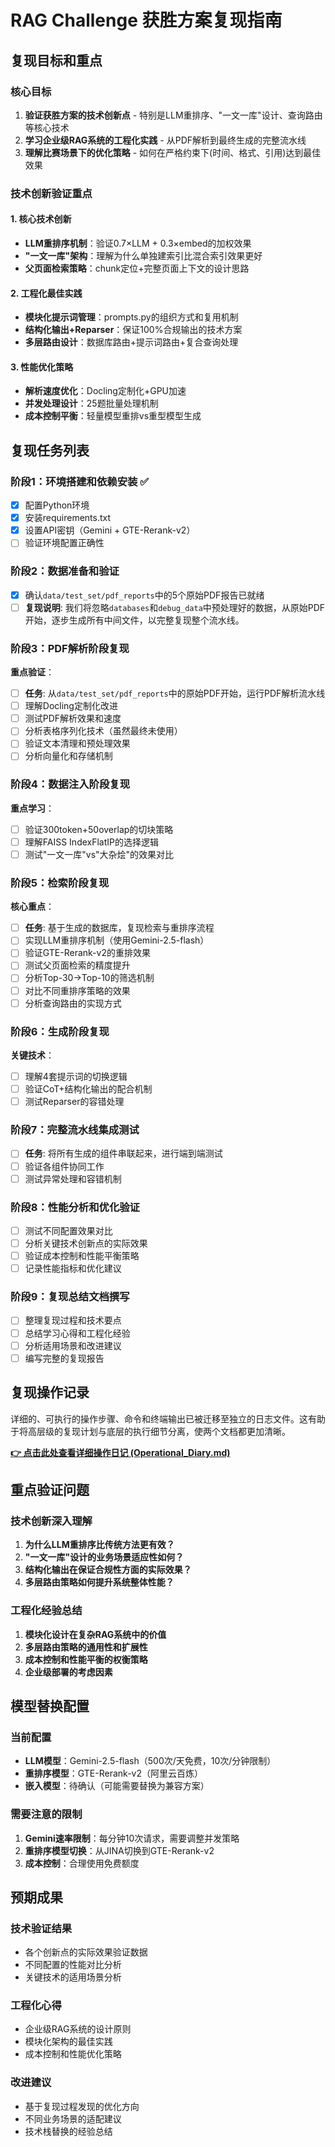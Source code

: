 # RAG Challenge 获胜方案复现指南

## 复现目标和重点

### 核心目标
1. **验证获胜方案的技术创新点** - 特别是LLM重排序、"一文一库"设计、查询路由等核心技术
2. **学习企业级RAG系统的工程化实践** - 从PDF解析到最终生成的完整流水线
3. **理解比赛场景下的优化策略** - 如何在严格约束下(时间、格式、引用)达到最佳效果

### 技术创新验证重点

#### 1. 核心技术创新
- **LLM重排序机制**：验证0.7×LLM + 0.3×embed的加权效果
- **"一文一库"架构**：理解为什么单独建索引比混合索引效果更好  
- **父页面检索策略**：chunk定位+完整页面上下文的设计思路

#### 2. 工程化最佳实践
- **模块化提示词管理**：prompts.py的组织方式和复用机制
- **结构化输出+Reparser**：保证100%合规输出的技术方案
- **多层路由设计**：数据库路由+提示词路由+复合查询处理

#### 3. 性能优化策略
- **解析速度优化**：Docling定制化+GPU加速
- **并发处理设计**：25题批量处理机制
- **成本控制平衡**：轻量模型重排vs重型模型生成

## 复现任务列表

### 阶段1：环境搭建和依赖安装 ✅
- [x] 配置Python环境
- [x] 安装requirements.txt
- [x] 设置API密钥（Gemini + GTE-Rerank-v2）
- [ ] 验证环境配置正确性

### 阶段2：数据准备和验证
- [x] 确认`data/test_set/pdf_reports`中的5个原始PDF报告已就绪
- [ ] **复现说明**: 我们将忽略`databases`和`debug_data`中预处理好的数据，从原始PDF开始，逐步生成所有中间文件，以完整复现整个流水线。

### 阶段3：PDF解析阶段复现
**重点验证**：
- [ ] **任务**: 从`data/test_set/pdf_reports`中的原始PDF开始，运行PDF解析流水线
- [ ] 理解Docling定制化改进
- [ ] 测试PDF解析效果和速度
- [ ] 分析表格序列化技术（虽然最终未使用）
- [ ] 验证文本清理和预处理效果
- [ ] 分析向量化和存储机制

### 阶段4：数据注入阶段复现
**重点学习**：
- [ ] 验证300token+50overlap的切块策略
- [ ] 理解FAISS IndexFlatIP的选择逻辑
- [ ] 测试"一文一库"vs"大杂烩"的效果对比

### 阶段5：检索阶段复现
**核心重点**：
- [ ] **任务**: 基于生成的数据库，复现检索与重排序流程
- [ ] 实现LLM重排序机制（使用Gemini-2.5-flash）
- [ ] 验证GTE-Rerank-v2的重排效果
- [ ] 测试父页面检索的精度提升
- [ ] 分析Top-30→Top-10的筛选机制
- [ ] 对比不同重排序策略的效果
- [ ] 分析查询路由的实现方式

### 阶段6：生成阶段复现
**关键技术**：
- [ ] 理解4套提示词的切换逻辑
- [ ] 验证CoT+结构化输出的配合机制
- [ ] 测试Reparser的容错处理

### 阶段7：完整流水线集成测试
- [ ] **任务**: 将所有生成的组件串联起来，进行端到端测试
- [ ] 验证各组件协同工作
- [ ] 测试异常处理和容错机制

### 阶段8：性能分析和优化验证
- [ ] 测试不同配置效果对比
- [ ] 分析关键技术创新点的实际效果
- [ ] 验证成本控制和性能平衡策略
- [ ] 记录性能指标和优化建议

### 阶段9：复现总结文档撰写
- [ ] 整理复现过程和技术要点
- [ ] 总结学习心得和工程化经验
- [ ] 分析适用场景和改进建议
- [ ] 编写完整的复现报告

## 复现操作记录

详细的、可执行的操作步骤、命令和终端输出已被迁移至独立的日志文件。这有助于将高层级的复现计划与底层的执行细节分离，使两个文档都更加清晰。

**[👉 点击此处查看详细操作日记 (Operational_Diary.md)](./Operational_Diary.md)**

## 重点验证问题

### 技术创新深入理解
1. **为什么LLM重排序比传统方法更有效？**
2. **"一文一库"设计的业务场景适应性如何？**
3. **结构化输出在保证合规性方面的实际效果？**
4. **多层路由策略如何提升系统整体性能？**

### 工程化经验总结
1. **模块化设计在复杂RAG系统中的价值**
2. **多层路由策略的通用性和扩展性**
3. **成本控制和性能平衡的权衡策略**
4. **企业级部署的考虑因素**

## 模型替换配置

### 当前配置
- **LLM模型**：Gemini-2.5-flash（500次/天免费，10次/分钟限制）
- **重排序模型**：GTE-Rerank-v2（阿里云百炼）
- **嵌入模型**：待确认（可能需要替换为兼容方案）

### 需要注意的限制
1. **Gemini速率限制**：每分钟10次请求，需要调整并发策略
2. **重排序模型切换**：从JINA切换到GTE-Rerank-v2
3. **成本控制**：合理使用免费额度

## 预期成果

### 技术验证结果
- 各个创新点的实际效果验证数据
- 不同配置的性能对比分析
- 关键技术的适用场景分析

### 工程化心得
- 企业级RAG系统的设计原则
- 模块化架构的最佳实践
- 成本控制和性能优化策略

### 改进建议
- 基于复现过程发现的优化方向
- 不同业务场景的适配建议
- 技术栈替换的经验总结
